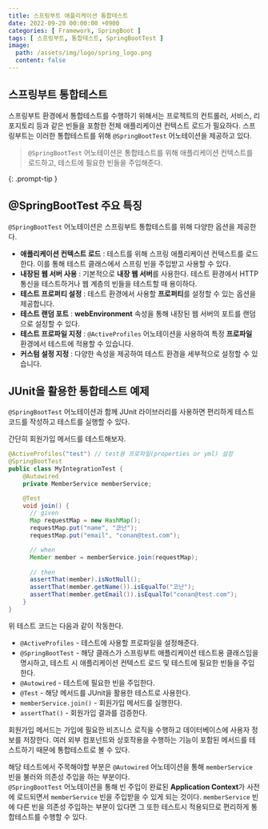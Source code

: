 ```yaml
---
title: 스프링부트 애플리케이션 통합테스트
date: 2022-09-20 00:00:00 +0900
categories: [ Framework, SpringBoot ]
tags: [ 스프링부트, 통합테스트, SpringBootTest ]
image:
  path: /assets/img/logo/spring_logo.png
  content: false
---
```


## 스프링부트 통합테스트

스프링부트 환경에서 통합테스트를 수행하기 위해서는 프로젝트의 컨트롤러, 서비스, 리포지토리 등과 같은 빈들을 포함한 전체 애플리케이션 컨텍스트 로드가 필요하다.
스프링부트는 이러한 통합테스트를 위해 `@SpringBootTest` 어노테이션을 제공하고 있다.

> `@SpringBootTest` 어노테이션은 통합테스트를 위해 애플리케이션 컨텍스트를 로드하고, 테스트에 필요한 빈들을 주입해준다.
>
{: .prompt-tip }

## @SpringBootTest 주요 특징

`@SpringBootTest` 어노테이션은 스프링부트 통합테스트를 위해 다양한 옵션을 제공한다.

- **애플리케이션 컨텍스트 로드** : 테스트를 위해 스프링 애플리케이션 컨텍스트를 로드한다. 이를 통해 테스트 클래스에서 스프링 빈을 주입받고 사용할 수 있다.
- **내장된 웹 서버 사용** : 기본적으로 **내장 웹 서버**를 사용한다. 테스트 환경에서 HTTP 통신을 테스트하거나 웹 계층의 빈들을 테스트할 때 용이하다.
- **테스트 프로퍼티 설정** : 테스트 환경에서 사용할 **프로퍼티**를 설정할 수 있는 옵션을 제공합니다.
- **테스트 랜덤 포트** : **webEnvironment** 속성을 통해 내장된 웹 서버의 포트를 랜덤으로 설정할 수 있다.
- **테스트 프로파일 지정** : `@ActiveProfiles` 어노테이션을 사용하여 특정 **프로파일** 환경에서 테스트에 적용할 수 있습니다.
- **커스텀 설정 지정** : 다양한 속성을 제공하여 테스트 환경을 세부적으로 설정할 수 있습니다.

## JUnit을 활용한 통합테스트 예제

`@SpringBootTest` 어노테이션과 함께 JUnit 라이브러리를 사용하면 편리하게 테스트코드를 작성하고 테스트를 실행할 수 있다.

간단히 회원가입 메서드를 테스트해보자.

``` java
@ActiveProfiles("test") // test용 프로파일(properties or yml) 설정
@SpringBootTest
public class MyIntegrationTest {
    @Autowired
    private MemberService memberService;

    @Test
    void join() {
      // given
      Map requestMap = new HashMap();
      requestMap.put("name", "코난");
      requestMap.put("email", "conan@test.com");

      // when
      Member member = memberService.join(requestMap);
      
      // then
      assertThat(member).isNotNull();
      assertThat(member.getName()).isEqualTo("코난");
      assertThat(member.getEmail()).isEqualTo("conan@test.com");
    }
}
```

위 테스트 코드는 다음과 같이 작동한다.

- `@ActiveProfiles` - 테스트에 사용할 프로파일을 설정해준다.
- `@SpringBootTest` - 해당 클래스가 스프링부트 애플리케이션 테스트용 클래스임을 명시하고,
  테스트 시 애플리케이션 컨텍스트 로드 및 테스트에 필요한 빈들을 주입한다.
- `@Autowired` - 테스트에 필요한 빈을 주입한다.
- `@Test` - 해당 메서드를 JUnit을 활용한 테스트로 사용한다.
- `memberService.join()` - 회원가입 메서드를 실행한다.
- `assertThat()` - 회원가입 결과를 검증한다.

회원가입 메서드는 가입에 필요한 비즈니스 로직을 수행하고 데이터베이스에 사용자 정보를 저장한다.
여러 외부 컴포넌트와 상호작용을 수행하는 기능이 포함된 메서드를 테스트하기 때문에 통합테스트로 볼 수 있다.

해당 테스트에서 주목해야할 부분은 `@Autowired` 어노테이션을 통해 `memberService` 빈을 불러와 의존성 주입을 하는 부분이다.  
`@SpringBootTest` 어노테이션을 통해 빈 주입이 완료된 **Application Context**가 사전에 로드되면서 `memberService` 빈을 주입받을 수 있게 되는 것이다.
`memberService` 빈에 다른 빈을 의존성 주입하는 부분이 있다면 그 또한 테스트시 적용되므로 편리하게 통합테스트를 수행할 수 있다.
